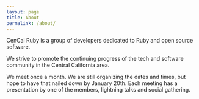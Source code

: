 ```yaml
---
layout: page
title: About
permalink: /about/
---
```


CenCal Ruby is a group of developers dedicated to Ruby and open source software. 

We strive to promote the continuing progress of the tech and software community in the Central California area. 

We meet once a month. We are still organizing the dates and times, but hope to have that nailed down by January 20th. Each meeting has a presentation by one of the members, lightning talks and social gathering.
